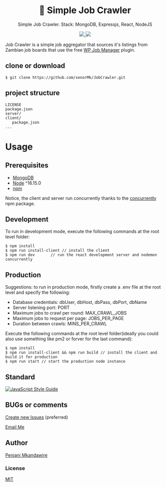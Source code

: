 <h1 align="center">
💼 Simple Job Crawler
</h1>
<p align="center">
Simple Job Crawler. Stack: MongoDB, Expressjs, React, NodeJS
</p>

<p align="center">
   <a href="https://github.com/senorMk/JobCrawler/blob/master/LICENSE">
      <img src="https://img.shields.io/badge/License-MIT-green.svg" />
   </a>
   <a href="https://circleci.com/gh/senorMk/Simple-Job-Crawler">
      <img src="https://circleci.com/gh/senorMk/Simple-Job-Crawler.svg?style=svg" />
   </a>
</p>

Job Crawler is a simple job aggregator that sources it's listings from Zambian job boards that use the free [WP Job Manager](https://wordpress.org/plugins/wp-job-manager/) plugin.

## clone or download

```terminal
$ git clone https://github.com/senorMk/JobCrawler.git
```

## project structure

```terminal
LICENSE
package.json
server/
client/
   package.json
...
```

# Usage

## Prerequisites

- [MongoDB](https://www.mongodb.com/try/download/community)
- [Node](https://nodejs.org/en/download/) ^16.15.0
- [npm](https://nodejs.org/en/download/package-manager/)

Notice, the client and server run concurrently thanks to the [concurrently](https://www.npmjs.com/package/concurrently) npm package.

## Development

To run in development mode, execute the following commands at the root level folder:

```terminal
$ npm install
$ npm run install-client // install the client
$ npm run dev       // run the react development server and nodemon concurrently
```

## Production

Suggestions: to run in production mode, firstly create a .env file at the root level and specify the following:

- Database credentials: dbUser, dbHost, dbPass, dbPort, dbName
- Server listening port: PORT
- Maximum jobs to crawl per round: MAX_CRAWL_JOBS
- Maximum jobs to request per page: JOBS_PER_PAGE
- Duration between crawls: MINS_PER_CRAWL

Execute the following commands at the root level folder(ideally you could also use something like pm2 or forver for the last command):

```terminal
$ npm install
$ npm run install-client && npm run build // install the client and build it for production
$ npm run start // start the production node instance
```

## Standard

[![JavaScript Style Guide](https://cdn.rawgit.com/standard/standard/master/badge.svg)](https://github.com/standard/standard)

## BUGs or comments

[Create new Issues](https://github.com/senorMk/JobCrawler/issues) (preferred)

[Email Me](mailto:mkandawire15@gmail.com)

## Author

[Penjani Mkandawire](mailto:mkandawire15@gmail.com)

### License

[MIT](https://github.com/senorMk/JobCrawler/blob/master/LICENSE)
